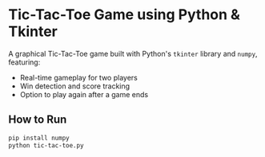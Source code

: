 
# Tic-Tac-Toe Game using Python & Tkinter

A graphical Tic-Tac-Toe game built with Python's `tkinter` library and `numpy`, featuring:
- Real-time gameplay for two players
- Win detection and score tracking
- Option to play again after a game ends

##  How to Run
```bash
pip install numpy
python tic-tac-toe.py

